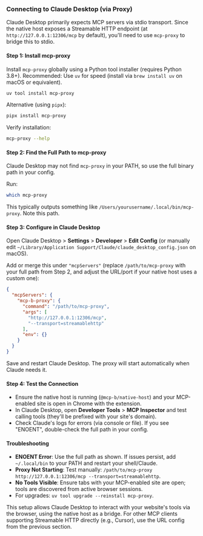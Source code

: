 ### Connecting to Claude Desktop (via Proxy)

Claude Desktop primarily expects MCP servers via stdio transport. Since the native host exposes a Streamable HTTP endpoint (at `http://127.0.0.1:12306/mcp` by default), you'll need to use `mcp-proxy` to bridge this to stdio.

#### Step 1: Install mcp-proxy
Install `mcp-proxy` globally using a Python tool installer (requires Python 3.8+). Recommended: Use `uv` for speed (install via `brew install uv` on macOS or equivalent).

```bash
uv tool install mcp-proxy
```

Alternative (using `pipx`):
```bash
pipx install mcp-proxy
```

Verify installation:
```bash
mcp-proxy --help
```

#### Step 2: Find the Full Path to mcp-proxy
Claude Desktop may not find `mcp-proxy` in your PATH, so use the full binary path in your config.

Run:
```bash
which mcp-proxy
```
This typically outputs something like `/Users/yourusername/.local/bin/mcp-proxy`. Note this path.

#### Step 3: Configure in Claude Desktop
Open Claude Desktop > **Settings** > **Developer** > **Edit Config** (or manually edit `~/Library/Application Support/Claude/claude_desktop_config.json` on macOS).

Add or merge this under `"mcpServers"` (replace `/path/to/mcp-proxy` with your full path from Step 2, and adjust the URL/port if your native host uses a custom one):

```json
{
  "mcpServers": {
    "mcp-b-proxy": {
      "command": "/path/to/mcp-proxy",
      "args": [
        "http://127.0.0.1:12306/mcp",
        "--transport=streamablehttp"
      ],
      "env": {}
    }
  }
}
```

Save and restart Claude Desktop. The proxy will start automatically when Claude needs it.

#### Step 4: Test the Connection
- Ensure the native host is running (`@mcp-b/native-host`) and your MCP-enabled site is open in Chrome with the extension.
- In Claude Desktop, open **Developer Tools** > **MCP Inspector** and test calling tools (they'll be prefixed with your site's domain).
- Check Claude's logs for errors (via console or file). If you see "ENOENT", double-check the full path in your config.

#### Troubleshooting
- **ENOENT Error**: Use the full path as shown. If issues persist, add `~/.local/bin` to your PATH and restart your shell/Claude.
- **Proxy Not Starting**: Test manually: `/path/to/mcp-proxy http://127.0.0.1:12306/mcp --transport=streamablehttp`.
- **No Tools Visible**: Ensure tabs with your MCP-enabled site are open; tools are discovered from active browser sessions.
- For upgrades: `uv tool upgrade --reinstall mcp-proxy`.

This setup allows Claude Desktop to interact with your website's tools via the browser, using the native host as a bridge. For other MCP clients supporting Streamable HTTP directly (e.g., Cursor), use the URL config from the previous section.